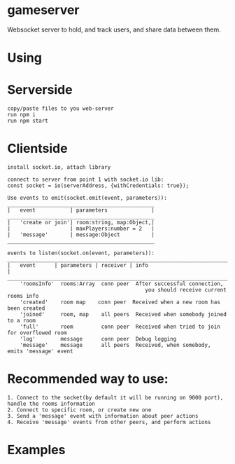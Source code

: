 # gameserver
Websocket server to hold, and track users, and share data between them.

# Using
# Serverside
    copy/paste files to you web-server
    run npm i
    run npm start

# Clientside
    install socket.io, attach library

    connect to server from point 1 with socket.io lib: 
    const socket = io(serverAddress, {withCredentials: true});

    Use events to emit(socket.emit(event, parameters)):
    _______________________________________________
    |   event           | parameters              |
    _______________________________________________
    |   'create or join'| room:string, map:Object,|
    |                   | maxPlayers:number = 2   |
    |   'message'       | message:Object          |
    _______________________________________________ 

    events to listen(socket.on(event, parameters)):
    ______________________________________________________________________________
    |   event      | parameters | receiver | info                                |
    ______________________________________________________________________________
        'roomsInfo'  rooms:Array  conn peer  After successful connection, 
                                                you should receive current rooms info
        'created'    room map    conn peer  Received when a new room has been created    
        'joined'     room, map    all peers  Received when somebody joined to a room  
        'full'       room         conn peer  Received when tried to join for overflowed room
        'log'        message      conn peer  Debug logging
        'message'    message      all peers  Received, when somebody, emits 'message' event

# Recommended way to use:
    1. Connect to the socket(by default it will be running on 9000 port), handle the rooms information
    2. Connect to specific room, or create new one
    3. Send a 'message' event with information about peer actions
    4. Receive 'message' events from other peers, and perform actions  

# Examples